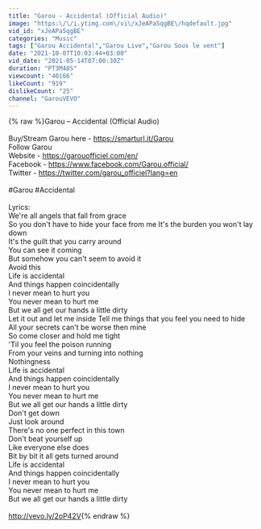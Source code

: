 ```yaml
---
title: "Garou - Accidental (Official Audio)"
image: "https:\/\/i.ytimg.com\/vi\/xJeAPa5qgBE\/hqdefault.jpg"
vid_id: "xJeAPa5qgBE"
categories: "Music"
tags: ["Garou Accidental","Garou Live","Garou Sous le vent"]
date: "2021-10-07T10:03:44+03:00"
vid_date: "2021-05-14T07:00:30Z"
duration: "PT3M48S"
viewcount: "40166"
likeCount: "919"
dislikeCount: "25"
channel: "GarouVEVO"
---
```

{% raw %}Garou – Accidental (Official Audio) <br /><br />Buy/Stream Garou here - <a rel="nofollow" target="blank" href="https://smarturl.it/Garou">https://smarturl.it/Garou</a><br />Follow Garou<br />Website - <a rel="nofollow" target="blank" href="https://garouofficiel.com/en/">https://garouofficiel.com/en/</a> <br />Facebook - <a rel="nofollow" target="blank" href="https://www.facebook.com/Garou.official/">https://www.facebook.com/Garou.official/</a><br />Twitter - <a rel="nofollow" target="blank" href="https://twitter.com/garou_officiel?lang=en">https://twitter.com/garou_officiel?lang=en</a><br /><br />#Garou #Accidental<br /><br />Lyrics:<br />We're all angels that fall from grace<br />So you don't have to hide your face from me It's the burden you won't lay down<br />It's the guilt that you carry around<br />You can see it coming<br />But somehow you can't seem to avoid it<br />Avoid this<br />Life is accidental<br />And things happen coincidentally<br />I never mean to hurt you<br />You never mean to hurt me<br />But we all get our hands a little dirty<br />Let it out and let me inside Tell me things that you feel you need to hide<br />All your secrets can't be worse then mine<br />So come closer and hold me tight<br />'Til you feel the poison running<br />From your veins and turning into nothing<br />Nothingness<br />Life is accidental<br />And things happen coincidentally<br />I never mean to hurt you<br />You never mean to hurt me<br />But we all get our hands a little dirty<br />Don't get down<br />Just look around<br />There's no one perfect in this town<br />Don't beat yourself up<br />Like everyone else does<br />Bit by bit it all gets turned around<br />Life is accidental<br />And things happen coincidentally<br />I never mean to hurt you<br />You never mean to hurt me<br />But we all get our hands a little dirty<br /><br /><a rel="nofollow" target="blank" href="http://vevo.ly/2oP42V">http://vevo.ly/2oP42V</a>{% endraw %}
